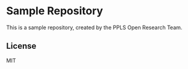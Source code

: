 # Sample Repository
This is a sample repository, created by the PPLS Open Research Team.

## License
MIT

